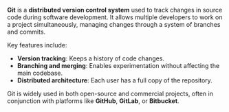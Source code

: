 **Git** is a **distributed version control system** used to track changes in source code during software development. It allows multiple developers to work on a project simultaneously, managing changes through a system of branches and commits.

Key features include:

* **Version tracking**: Keeps a history of code changes.
* **Branching and merging**: Enables experimentation without affecting the main codebase.
* **Distributed architecture**: Each user has a full copy of the repository.

Git is widely used in both open-source and commercial projects, often in conjunction with platforms like **GitHub**, **GitLab**, or **Bitbucket**.
